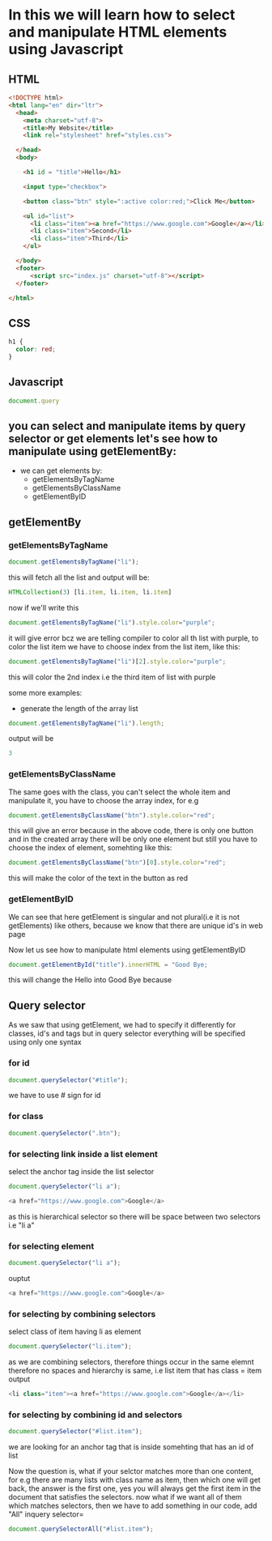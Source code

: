 # In this we will learn how to select and manipulate HTML elements using Javascript
## HTML
``` html
<!DOCTYPE html>
<html lang="en" dir="ltr">
  <head>
    <meta charset="utf-8">
    <title>My Website</title>
    <link rel="stylesheet" href="styles.css">

  </head>
  <body>

    <h1 id = "title">Hello</h1>

    <input type="checkbox">

    <button class="btn" style=":active color:red;">Click Me</button>

    <ul id="list">
      <li class="item"><a href="https://www.google.com">Google</a></li>
      <li class="item">Second</li>
      <li class="item">Third</li>
    </ul>

  </body>
  <footer>
      <script src="index.js" charset="utf-8"></script>
  </footer>

</html>
```
## CSS
```css
h1 {
  color: red;
}
```
## Javascript

```javascript
document.query
```
## you can select and manipulate items by query selector or get elements let's see how to manipulate using getElementBy:

* we can get elements by:
    * getElementsByTagName
    * getElementsByClassName
    * getElementByID
## getElementBy

### getElementsByTagName
```javascript
document.getElementsByTagName("li");
```
this will fetch all the list and output will be:
```javascript
HTMLCollection(3) [li.item, li.item, li.item]
```
now if we'll write this
```javascript
document.getElementsByTagName("li").style.color="purple";
```
it will give error bcz we are telling compiler to color all th list with purple, to color the list item we have to choose index from the list item, like this:
```javascript
document.getElementsByTagName("li")[2].style.color="purple";
```
this will color the 2nd index i.e the third item of list with purple

some more examples:
* generate the length of the array list
```javascript
document.getElementsByTagName("li").length;
```
output will be
```javascript
3
```
### getElementsByClassName

The same goes with the class, you can't select the whole item and manipulate it, you have to choose the array index, for e.g
```javascript
document.getElementsByClassName("btn").style.color="red";
```
this will give an error because in the above code, there is only one button and in the created array there will be only one element but still you have to choose the index of element, somehting like this:

```javascript
document.getElementsByClassName("btn")[0].style.color="red";
```
this will make the color of the text in the button as red

### getElementByID
We can see that here getElement is singular and not plural(i.e it is not getElements) like others, because we know that there are unique id's in web page

Now let us see how to manipulate html elements using getElementByID 

```javascript
document.getElementById("title").innerHTML = "Good Bye;
```
this will change the Hello into Good Bye because 


## Query selector
As we saw that using getElement, we had to specify it differently for classes, id's and tags but in query selector everything will be specified using only one syntax

### for id
```javascript
document.querySelector("#title");
```
we have to use # sign for id


### for class


```javascript
document.querySelector(".btn");
```

### for selecting link inside a list element
select the anchor tag inside the list selector
```javascript
document.querySelector("li a");
```
```javascript
<a href="https://www.google.com">Google</a>
```
as this is hierarchical selector so there will be space between two selectors i.e "li a"

### for selecting element
```javascript
document.querySelector("li a");
```
ouptut
```javascript
<a href="https://www.google.com">Google</a>
```
### for selecting by combining selectors
select class of item having li as element
```javascript
document.querySelector("li.item");
```
as we are combining selectors, therefore things occur in the same elemnt therefore no spaces and hierarchy is same, i.e list item that has class = item
output
```javascript
<li class="item"><a href="https://www.google.com">Google</a></li>
```
### for selecting by combining id and selectors
```javascript
document.querySelector("#list.item");
```
we are looking for an anchor tag that is inside somehting that has an id of list


Now the question is, what if your selctor matches more than one content, for e.g there are many lists with class name as item, then which one will get back, the answer is the first one, yes you will always get the first item in the document that satisfies the selectors. now what if we want all of them which matches selectors, then we have to add something in our code, add "All" inquery selector=


```javascript
document.querySelectorAll("#list.item");
```











